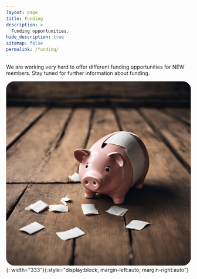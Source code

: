 ```yaml
---
layout: page
title: Funding
description: >
  Funding opportunities.
hide_description: true
sitemap: false
permalink: /funding/
---
```


We are working very hard to offer different funding opportunities for NEW members. Stay tuned for further information about funding.

![](https://github.com/new-epilepsy/website-extras/blob/main/extra-imgs/brokenpiggy.png?raw=true){: width="333"}{:style="display:block; margin-left:auto; margin-right:auto"}